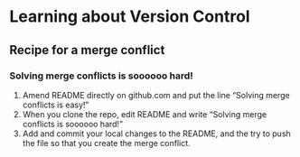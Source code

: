 # Learning about Version Control

## Recipe for a merge conflict

### Solving merge conflicts is soooooo hard!

1. Amend README directly on github.com and put the line “Solving merge conflicts is easy!”
2. When you clone the repo, edit README and write “Solving merge conflicts is soooooo hard!”
3. Add and commit your local changes to the README, and the try to push the file so that you create the merge conflict.
